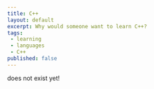 ```yaml
---
title: C++
layout: default
excerpt: Why would someone want to learn C++?
tags:
 - learning
 - languages
 - C++
published: false
---
```


does not exist yet!